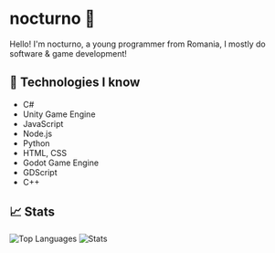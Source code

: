 # nocturno 👋
Hello! I'm nocturno, a young programmer from Romania, I mostly do software & game development!

## 📀 Technologies I know 
* C#
* Unity Game Engine
* JavaScript
* Node.js
* Python
* HTML, CSS
* Godot Game Engine
* GDScript
* C++

## 📈 Stats
![Top Languages](https://github-readme-stats.vercel.app/api/top-langs/?username=nocturnodev&layout=compact&layout=onedark)
![Stats](https://github-readme-stats.vercel.app/api?username=nocturnodev&show_icons=true&theme=onedark)
